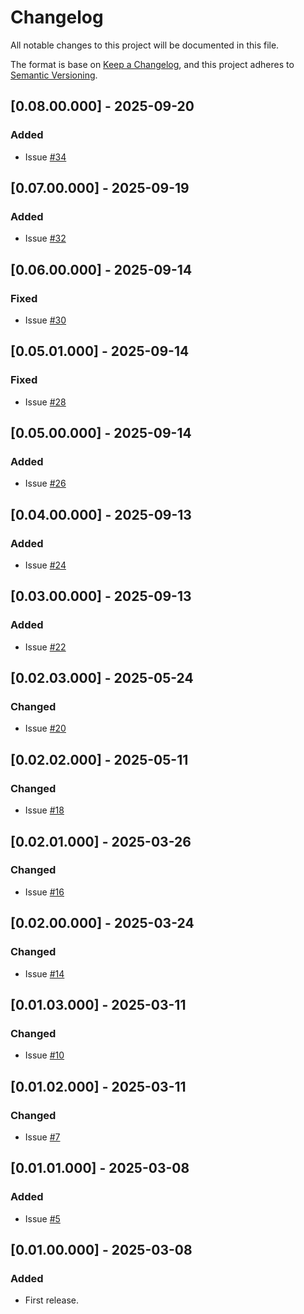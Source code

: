 # Changelog
All notable changes to this project will be documented in this file.

The format is base on [Keep a Changelog](https://keepachangelog.com/en/1.1.0/), and this project adheres to [Semantic Versioning](https://semver.org/spec/v2.0.0.html).


## [0.08.00.000] - 2025-09-20
### Added
- Issue [#34](https://github.com/j3-signalroom/aws-clients-python_lib/issues/34)

## [0.07.00.000] - 2025-09-19
### Added
- Issue [#32](https://github.com/j3-signalroom/aws-clients-python_lib/issues/32)

## [0.06.00.000] - 2025-09-14
### Fixed
- Issue [#30](https://github.com/j3-signalroom/aws-clients-python_lib/issues/30)

## [0.05.01.000] - 2025-09-14
### Fixed
- Issue [#28](https://github.com/j3-signalroom/aws-clients-python_lib/issues/28)

## [0.05.00.000] - 2025-09-14
### Added
- Issue [#26](https://github.com/j3-signalroom/aws-clients-python_lib/issues/26)

## [0.04.00.000] - 2025-09-13
### Added
- Issue [#24](https://github.com/j3-signalroom/aws-clients-python_lib/issues/24)

## [0.03.00.000] - 2025-09-13
### Added
- Issue [#22](https://github.com/j3-signalroom/aws-clients-python_lib/issues/22)

## [0.02.03.000] - 2025-05-24
### Changed
- Issue [#20](https://github.com/j3-signalroom/aws-clients-python_lib/issues/20)

## [0.02.02.000] - 2025-05-11
### Changed
- Issue [#18](https://github.com/j3-signalroom/aws-clients-python_lib/issues/18)

## [0.02.01.000] - 2025-03-26
### Changed
- Issue [#16](https://github.com/j3-signalroom/aws-clients-python_lib/issues/16)

## [0.02.00.000] - 2025-03-24
### Changed
- Issue [#14](https://github.com/j3-signalroom/aws-clients-python_lib/issues/14)

## [0.01.03.000] - 2025-03-11
### Changed
- Issue [#10](https://github.com/j3-signalroom/aws-clients-python_lib/issues/10)

## [0.01.02.000] - 2025-03-11
### Changed
- Issue [#7](https://github.com/j3-signalroom/aws-clients-python_lib/issues/7)

## [0.01.01.000] - 2025-03-08
### Added
- Issue [#5](https://github.com/j3-signalroom/aws-clients-python_lib/issues/5)

## [0.01.00.000] - 2025-03-08
### Added
- First release.